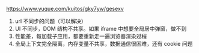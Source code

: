 https://www.yuque.com/kuitos/gky7yw/gesexv



1. url 不同步的问题（可以解决）
2. UI 不同步，DOM 结构不共享。如果 iframe 中想要全局居中弹窗，做不到
3. 性能差，每加载子应用，都要重新走一遍浏览器渲染过程
4. 全局上下文完全隔离，内存变量不共享，数据通信很困难，还有 cookie 问题